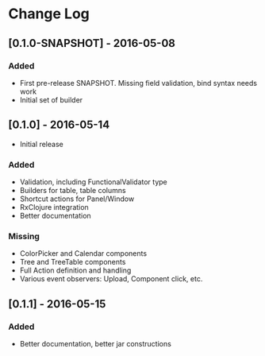 # Change Log

## [0.1.0-SNAPSHOT] - 2016-05-08

### Added
- First pre-release SNAPSHOT. Missing field validation, bind syntax needs work
- Initial set of builder

## [0.1.0] - 2016-05-14
- Initial release

### Added
- Validation, including FunctionalValidator type
- Builders for table, table columns
- Shortcut actions for Panel/Window
- RxClojure integration
- Better documentation

### Missing
- ColorPicker and Calendar components
- Tree and TreeTable components
- Full Action definition and handling
- Various event observers: Upload, Component click, etc.

## [0.1.1] - 2016-05-15

### Added
- Better documentation, better jar constructions

<!---
## [0.2.0]

### Added
- Added Tree, TreeTable, Accordion builders
- Added Container$Hierarchical builder

### Changed
- Improved documentation
--->



